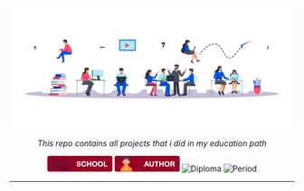 <p align="center">
  <img src="srcs/imgs/ed-cover.png" alt="Banner">
</p>

<p align="center">
    <em>This repo contains all projects that i did in my education path</em>
</p>

<p align="center">
  <img src="srcs/badges/badge-school.png" alt="School">
  <img src="srcs/badges/badge-author.png" alt="author">
  <img src="https://img.shields.io/pypi/v/fastapi?color=%2334D058&label=pypi%20package" alt="Diploma">
  <img src="https://img.shields.io/pypi/pyversions/fastapi.svg?color=%2334D058" alt="Period">
</p>

---

